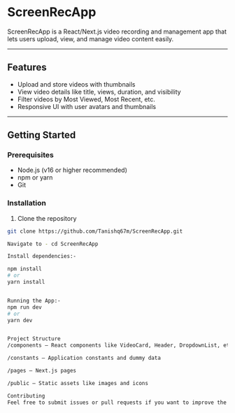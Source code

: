 # ScreenRecApp

ScreenRecApp is a React/Next.js video recording and management app that lets users upload, view, and manage video content easily.

---

## Features

- Upload and store videos with thumbnails
- View video details like title, views, duration, and visibility
- Filter videos by Most Viewed, Most Recent, etc.
- Responsive UI with user avatars and thumbnails

---

## Getting Started

### Prerequisites

- Node.js (v16 or higher recommended)
- npm or yarn
- Git

### Installation

1. Clone the repository

```bash
git clone https://github.com/Tanishq67m/ScreenRecApp.git

Navigate to - cd ScreenRecApp

Install dependencies:-

npm install
# or
yarn install


Running the App:-
npm run dev
# or
yarn dev


Project Structure
/components — React components like VideoCard, Header, DropdownList, etc.

/constants — Application constants and dummy data

/pages — Next.js pages

/public — Static assets like images and icons

Contributing
Feel free to submit issues or pull requests if you want to improve the project!

